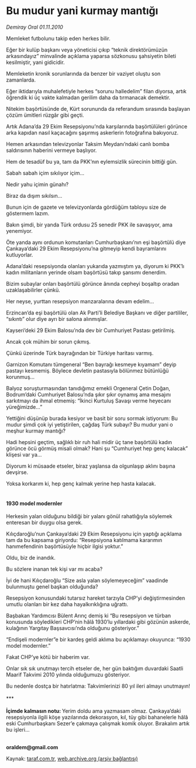 # Bu mudur yani kurmay mantığı

*Demiray Oral 01.11.2010*

<div class="yazi"><p>Memleket futbolunu takip eden herkes bilir.</p>
<p>Eğer bir kulüp başkanı veya yöneticisi çıkıp “teknik direktörümüzün arkasındayız” minvalinde açıklama yaparsa sözkonusu şahsiyetin bileti kesilmiştir, yani gidicidir.</p>
<p>Memleketin kronik sorunlarında da benzer bir vaziyet oluştu son zamanlarda.</p>
<p>Eğer iktidarıyla muhalefetiyle herkes “sorunu halledelim” filan diyorsa, artık öğrendik ki üç vakte kalmadan gerilim daha da tırmanacak demektir.</p>
<p>Nitekim başörtüsünde de, Kürt sorununda da referandum sırasında başlayan çözüm ümitleri rüzgâr gibi geçti.</p>
<p>Artık Adana’da 29 Ekim Resepsiyonu’nda karşılarında başörtülüleri görünce arka kapıdan nasıl kaçacağını şaşırmış askerlerin fotoğrafına bakıyoruz.</p>
<p>Hemen arkasından televizyonlar Taksim Meydanı’ndaki canlı bomba saldırısının haberini vermeye başlıyor.</p>
<p>Hem de tesadüf bu ya, tam da PKK’nın eylemsizlik sürecinin bittiği gün.</p>
<p>Sabah sabah içim sıkılıyor içim...</p>
<p>Nedir yahu içimin günahı?</p>
<p>Biraz da dışım sıkılsın...</p>
<p>Bunun için de gazete ve televizyonlarda gördüğüm tabloyu size de göstermem lazım.</p>
<p>Bakın şimdi, bir yanda Türk ordusu 25 senedir PKK ile savaşıyor, ama yenemiyor.</p>
<p>Öte yanda aynı ordunun komutanları Cumhurbaşkanı’nın eşi başörtülü diye Çankaya’daki 29 Ekim Resepsiyonu’na gitmeyip kendi bayramlarını kutluyorlar.</p>
<p>Adana’daki resepsiyonda olanları yukarıda yazmıştım ya, diyorum ki PKK’lı kadın militanların yerinde olsam başörtüsü takıp şansımı denerdim. </p>
<p>Bizim subaylar onları başörtülü görünce ânında cepheyi boşaltıp oradan uzaklaşabilirler çünkü.</p>
<p>Her neyse, yurttan resepsiyon manzaralarına devam edelim...</p>
<p>Erzincan’da eşi başörtülü olan Ak Parti’li Belediye Başkanı ve diğer partililer, “sıkıntı” olur diye ayrı bir salona alınmışlar.</p>
<p>Kayseri’deki 29 Ekim Balosu’nda dev bir Cumhuriyet Pastası getirilmiş.</p>
<p>Ancak çok mühim bir sorun çıkmış.</p>
<p>Çünkü üzerinde Türk bayrağından bir Türkiye haritası varmış.</p>
<p>Garnizon Komutanı tümgeneral “Ben bayrağı kesmeye kıyamam” deyip pastayı kesmemiş. Böylece devletin pastasıyla bölünmez bütünlüğü korunmuş...</p>
<p>Balyoz soruşturmasından tanıdığımız emekli Orgeneral Çetin Doğan, Bodrum’daki Cumhuriyet Balosu’nda şıkır şıkır oynamış ama mesajını sarkıtmayı da ihmal etmemiş: “İkinci Kurtuluş Savaşı verme heyecanı yüreğimizde...”</p>
<p>Yettiğini düşünüp burada kesiyor ve basit bir soru sormak istiyorum: Bu mudur şimdi çok iyi yetiştirilen, çağdaş Türk subayı? Bu mudur yani o meşhur kurmay mantığı?</p>
<p>Hadi hepsini geçtim, sağlıklı bir ruh hali midir üç tane başörtülü kadın görünce öcü görmüş misali olmak? Hani şu “Cumhuriyet hep genç kalacak” klişesi var ya...</p>
<p>Diyorum ki müsaade etseler, biraz yaşlansa da olgunlaşıp aklını başına devşirse.</p>
<p>Yoksa korkarım ki, hep genç kalmak yerine hep hasta kalacak.</p>
<h4><br/>1930 model modernler</h4>
<p>Herkesin yalan olduğunu bildiği bir yalanı gönül rahatlığıyla söylemek enteresan bir duygu olsa gerek.</p>
<p>Kılıçdaroğlu’nun Çankaya’daki 29 Ekim Resepsiyonu için yaptığı açıklama tam da bu kapsama giriyordu: “Resepsiyona katılmama kararımın hanımefendinin başörtüsüyle hiçbir ilgisi yoktur.”</p>
<p>Oldu, biz de inandık.</p>
<p>Bu sözlere inanan tek kişi var mı acaba?</p>
<p>İyi de hani Kılıçdaroğlu “Size asla yalan söylemeyeceğim” vaadinde bulunmuştu genel başkan olduğunda?</p>
<p>Resepsiyon konusundaki tutarsız hareket tarzıyla CHP’yi değiştirmesinden umutlu olanları bir kez daha hayalkırıklığına uğrattı.</p>
<p>Başbakan Yardımcısı Bülent Arınç demiş ki “Bu resepsiyon ve türban konusunda söyledikleri CHP’nin hâlâ 1930’lu yıllardaki gibi gözünün askerde, kulağının Yargıtay Başsavcısı’nda olduğunu gösteriyor.” </p>
<p>“Endişeli modernler”e bir kardeş geldi aklıma bu açıklamayı okuyunca: “1930 model modernler.”</p>
<p>Fakat CHP’ye kötü bir haberim var.</p>
<p>Onlar sık sık unutmayı tercih etseler de, her gün baktığım duvardaki Saatli Maarif Takvimi 2010 yılında olduğumuzu gösteriyor.</p>
<p>Bu nedenle dostça bir hatırlatma: Takvimlerinizi 80 yıl ileri almayı unutmayın!<br/><br/>***<br/><br/><b>İçimde kalmasın notu: </b>Yerim doldu ama yazmasam olmaz. Çankaya’daki resepsiyonla ilgili köşe yazılarında dekorasyon, kıl, tüy gibi bahanelerle hâlâ eski Cumhurbaşkanı Sezer’e çakmaya çalışmak komik oluyor. Bırakalım artık bu işleri...</p>
<p><b><br/>oraldem@gmail.com</b></p></div>

Kaynak: [taraf.com.tr](http://www.taraf.com.tr:80/demiray-oral/makale-bu-mudur-yani-kurmay-mantigi.htm), [web.archive.org (arşiv bağlantısı)](http://web.archive.org/web/20101103070021/http://www.taraf.com.tr:80/demiray-oral/makale-bu-mudur-yani-kurmay-mantigi.htm)
